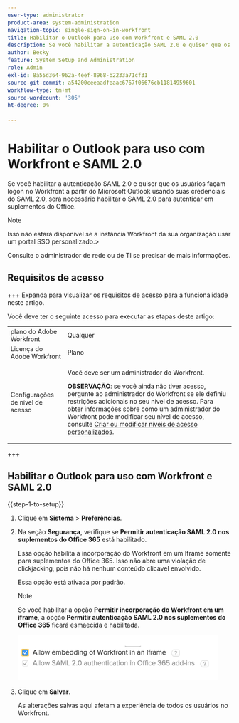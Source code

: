 ```yaml
---
user-type: administrator
product-area: system-administration
navigation-topic: single-sign-on-in-workfront
title: Habilitar o Outlook para uso com Workfront e SAML 2.0
description: Se você habilitar a autenticação SAML 2.0 e quiser que os usuários façam logon no Workfront a partir do Microsoft Outlook usando suas credenciais do SAML 2.0, será necessário habilitar o SAML 2.0 para autenticar em suplementos do Office.
author: Becky
feature: System Setup and Administration
role: Admin
exl-id: 8a55d364-962a-4eef-8968-b2233a71cf31
source-git-commit: a54200ceeaadfeaac6767f06676cb11814959601
workflow-type: tm+mt
source-wordcount: '305'
ht-degree: 0%

---
```


# Habilitar o Outlook para uso com Workfront e SAML 2.0

Se você habilitar a autenticação SAML 2.0 e quiser que os usuários façam logon no Workfront a partir do Microsoft Outlook usando suas credenciais do SAML 2.0, será necessário habilitar o SAML 2.0 para autenticar em suplementos do Office.

>[!NOTE]
>
>Isso não estará disponível se a instância Workfront da sua organização usar um portal SSO personalizado.>
><!--
>or is enabled with Adobe IMS>
>-->
>Consulte o administrador de rede ou de TI se precisar de mais informações.

## Requisitos de acesso

+++ Expanda para visualizar os requisitos de acesso para a funcionalidade neste artigo.

Você deve ter o seguinte acesso para executar as etapas deste artigo:

<table style="table-layout:auto"> 
 <col> 
 <col> 
 <tbody> 
  <tr> 
   <td role="rowheader">plano do Adobe Workfront</td> 
   <td>Qualquer</td> 
  </tr> 
  <tr> 
   <td role="rowheader">Licença do Adobe Workfront</td> 
   <td>Plano</td> 
  </tr> 
  <tr> 
   <td role="rowheader">Configurações de nível de acesso</td> 
   <td> <p>Você deve ser um administrador do Workfront.</p> <p><b>OBSERVAÇÃO</b>: se você ainda não tiver acesso, pergunte ao administrador do Workfront se ele definiu restrições adicionais no seu nível de acesso. Para obter informações sobre como um administrador do Workfront pode modificar seu nível de acesso, consulte <a href="../../../administration-and-setup/add-users/configure-and-grant-access/create-modify-access-levels.md" class="MCXref xref">Criar ou modificar níveis de acesso personalizados</a>.</p> </td> 
  </tr> 
 </tbody> 
</table>

+++

## Habilitar o Outlook para uso com Workfront e SAML 2.0

{{step-1-to-setup}}

1. Clique em **Sistema** > **Preferências**.

1. Na seção **Segurança**, verifique se **Permitir autenticação SAML 2.0 nos suplementos do Office 365** está habilitado.

   Essa opção habilita a incorporação do Workfront em um Iframe somente para suplementos do Office 365. Isso não abre uma violação de clickjacking, pois não há nenhum conteúdo clicável envolvido.

   Essa opção está ativada por padrão.

   >[!NOTE]
   >
   >Se você habilitar a opção **Permitir incorporação do Workfront em um iframe**, a opção **Permitir autenticação SAML 2.0 nos suplementos do Office 365** ficará esmaecida e habilitada.
   >
   >![](assets/if-you-enable.png)
   >

1. Clique em **Salvar**.

   As alterações salvas aqui afetam a experiência de todos os usuários no Workfront.
